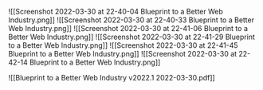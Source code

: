 ![[Screenshot 2022-03-30 at 22-40-04 Blueprint to a Better Web Industry.png]]
![[Screenshot 2022-03-30 at 22-40-33 Blueprint to a Better Web Industry.png]]
![[Screenshot 2022-03-30 at 22-41-06 Blueprint to a Better Web Industry.png]]
![[Screenshot 2022-03-30 at 22-41-29 Blueprint to a Better Web Industry.png]]
![[Screenshot 2022-03-30 at 22-41-45 Blueprint to a Better Web Industry.png]]
![[Screenshot 2022-03-30 at 22-42-14 Blueprint to a Better Web Industry.png]]






![[Blueprint to a Better Web Industry v2022.1 2022-03-30.pdf]]





